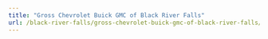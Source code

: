 ```yaml
---
title: "Gross Chevrolet Buick GMC of Black River Falls"
url: /black-river-falls/gross-chevrolet-buick-gmc-of-black-river-falls/
---
```

